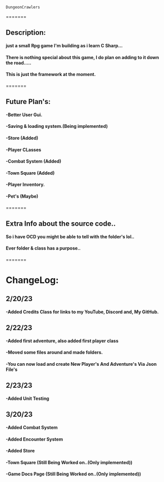
                                                            DungeonCrawlers
=======

 
## Description:
#### just a small Rpg game I'm building as i learn C Sharp...
#### There is nothing special about this game, I do plan on adding to it down the road..... 
#### This is just the framework at the moment.

=======
## Future Plan's:
#### -Better User Gui.
#### -Saving & loading system.(Being implemented)
#### -Store (Added)
#### -Player CLasses
#### -Combat System (Added)
#### -Town Square (Added)
#### -Player Inventory.
#### -Pet's (Maybe)
=======
## Extra Info about the source code..
#### So i have OCD you might be able to tell with the folder's lol..
#### Ever folder & class has a purpose..
=======
# ChangeLog:
## 2/20/23
#### -Added Credits Class for links to my YouTube, Discord and, My GitHub.

## 2/22/23
#### -Added first adventure, also added first player class
#### -Moved some files around and made folders.
#### -You can now load and create New Player's And Adventure's Via Json File's

## 2/23/23
#### -Added Unit Testing 

## 3/20/23
#### -Added Combat System
#### -Added Encounter System
#### -Added Store
#### -Town Square (Still Being Worked on..(Only implemented))
#### -Game Docs Page (Still Being Worked on..(Only implemented))
